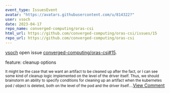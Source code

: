 ```yaml
---
event_type: IssuesEvent
avatar: "https://avatars.githubusercontent.com/u/814322?"
user: vsoch
date: 2023-04-17
repo_name: converged-computing/oras-csi
html_url: https://github.com/converged-computing/oras-csi/issues/15
repo_url: https://github.com/converged-computing/oras-csi
---
```


<a href='https://github.com/vsoch' target='_blank'>vsoch</a> open issue <a href='https://github.com/converged-computing/oras-csi/issues/15' target='_blank'>converged-computing/oras-csi#15</a>.

<p>feature: cleanup options</p><small>It might be the case that we want an artifact to be cleaned up after the fact, or I can see some kind of cleanup logic implemented on the level of the driver itself. Thus, we should brainstorm an ability to specify conditions for cleaning up an artifact when the kubernetes pod / object is deleted, both on the level of the pod and the driver itself....</small><a href='https://github.com/converged-computing/oras-csi/issues/15' target='_blank'>View Comment</a>